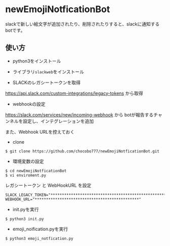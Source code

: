# newEmojiNotficationBot

slackで新しい絵文字が追加されたり、削除されたりすると、slackに通知するbotです。

## 使い方

- python3をインストール

- ライブラリ`slackweb`をインストール

- SLACKのレガシートークンを取得

https://api.slack.com/custom-integrations/legacy-tokens から取得

- webhookの設定

https://slack.com/services/new/incoming-webhook から botが報告するチャンネルを設定し、インテグレーションを追加

また、Webhook URLを控えておく

- clone
```
$ git clone https://github.com/chocobo777/newEmojiNotficationBot.git
```

- 環境変数の設定
```
$ cd newEmojiNotficationBot
$ vi enviroment.py
```

レガシートークン と WebHookURL を設定
```
SLACK_LEGACY_TOKEN="***************************************************************************"
WEBHOOK_URL="**********************************************"
```

- init.pyを実行
```
$ python3 init.py
```

- emoji_noification.pyを実行
```
$ python3 emoji_notfication.py
```